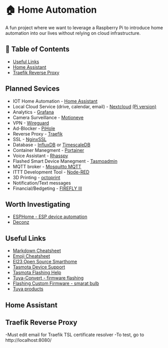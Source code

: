 🏠 Home Automation
=======================
A fun project where we want to leverage a Raspberry Pi to introduce home automation into our lives without relying on cloud infrastructure.

📑 Table of Contents
-----------------------
* [Useful Links](#useful-links "Goto Useful Links")
* [Home Assistant](#home-assistant "Goto Home Assistant")
* [Traefik Reverse Proxy](#traefik-reverse-proxy "Goto Traefik Reverse Proxy")

Planned Sevices
------------------
* IOT Home Automation - [Home Assistant](https://www.home-assistant.io)
* Local Cloud Service (drive, calendar, email) - [Nextcloud](https://nextcloud.com/athome/) [(Pi version)](https://ownyourbits.com/nextcloudpi/)
* Analytics - [Grafana](https://grafana.com/)
* Camera Surveillance - [Motioneye](https://github.com/motioneye-project/motioneye)
* VPN - [Wireguard](https://www.wireguard.com/)
* Ad-Blocker - [PiHole](https://pi-hole.net/)
* Reverse Proxy - [Traefik](https://github.com/traefik/traefik)
* SSL - [NginxSSL](https://docs.nginx.com/nginx/admin-guide/security-controls/terminating-ssl-http/)
* Database - [InfluxDB](https://www.influxdata.com/) or [TimescaleDB](https://www.timescale.com/)
* Container Manegment - [Portainer](https://www.portainer.io/)
* Voice Assistant - [Rhasspy](https://rhasspy.readthedocs.io/en/latest/)
* Flashed Smart Device Manegment - [Tasmoadmin](https://tasmota.github.io/docs/TasmoAdmin/)
* MQTT broker - [Mosquitto MQTT](https://mosquitto.org/)
* ITTT Development Tool - [Node-RED](https://nodered.org/)
* 3D Printing - [octoprint](https://octoprint.org/)
* Notification/Text messages
* Financial/Bedgeting - [FIREFLY III](https://www.firefly-iii.org/)

Worth Investigating
-----------------------
* [ESPHome - ESP device automation](https://esphome.io/index.html)
* [Deconz](https://www.dresden-elektronik.com/wireless/software/deconz.html#:~:text=deCONZ%20is%20an%20easy%20to,all%20nodes%20in%20a%20network.)

Useful Links
-----------------------
* [Markdown Cheatsheet](https://github.com/tchapi/markdown-cheatsheet/blob/master/README.md#heading-1)
* [Emoji Cheatsheet](https://www.webfx.com/tools/emoji-cheat-sheet/)
* [EI23 Open Source Smarthome](https://ei23.com/diy-smarthome/)
* [Tasmota Device Support](https://templates.blakadder.com/search.html)
* [Tasmota Flashing Help](https://siytek.com/flashing-tasmota-methods/)
* [Tuya-Convert - firmware flashing](https://github.com/ct-Open-Source/tuya-convert)
* [Flashing Custom Firmware - smarat bulb](https://www.youtube.com/watch?v=JpfZAmDqGXk)
* [Tuya products](https://solution.tuya.com)

Home Assistant
---------------

Traefik Reverse Proxy
---------------------
-Must edit email for Traefik TSL certificate resolver
-To test, go to http://localhost:8080/

